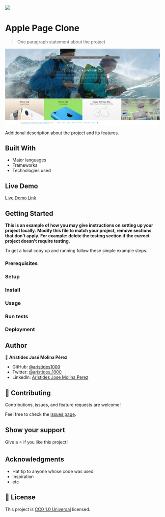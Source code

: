 ![](https://img.shields.io/badge/Uneweb-blue)

# Apple Page Clone

> One paragraph statement about the project.

![screenshot](./app_screenshot_1.png)

Additional description about the project and its features.

## Built With

- Major languages
- Frameworks
- Technologies used

## Live Demo

[Live Demo Link](https://aristides1000.github.io/apple_page_clone_aristides_06nov23/)

## Getting Started

**This is an example of how you may give instructions on setting up your project locally.**
**Modify this file to match your project, remove sections that don't apply. For example: delete the testing section if the currect project doesn't require testing.**

To get a local copy up and running follow these simple example steps.

### Prerequisites

### Setup

### Install

### Usage

### Run tests

### Deployment

## Author

👤 **Arístides José Molina Pérez**

- GitHub: [@aristides1000](https://github.com/aristides1000)
- Twitter: [@aristides_1000](https://twitter.com/aristides_1000)
- LinkedIn: [Aristides Jose Molina Perez](https://www.linkedin.com/in/aristides-molina/)

## 🤝 Contributing

Contributions, issues, and feature requests are welcome!

Feel free to check the [issues page](https://github.com/aristides1000/apple_page_clone_aristides_06nov23/issues).

## Show your support

Give a ⭐️ if you like this project!

## Acknowledgments

- Hat tip to anyone whose code was used
- Inspiration
- etc

## 📝 License

This project is [CC0 1.0 Universal](LICENSE) licensed.
